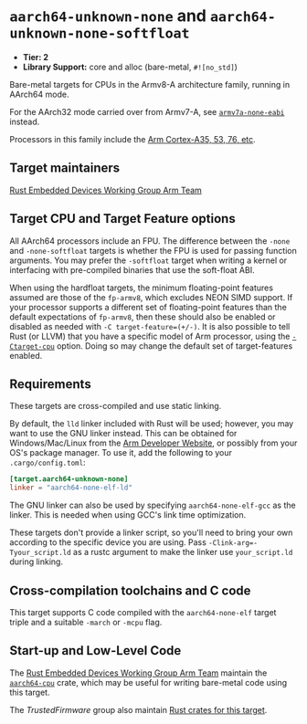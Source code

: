 # `aarch64-unknown-none` and `aarch64-unknown-none-softfloat`

* **Tier: 2**
* **Library Support:** core and alloc (bare-metal, `#![no_std]`)

Bare-metal targets for CPUs in the Armv8-A architecture family, running in AArch64 mode.

For the AArch32 mode carried over from Armv7-A, see
[`armv7a-none-eabi`](armv7a-none-eabi.md) instead.

Processors in this family include the [Arm Cortex-A35, 53, 76, etc][aarch64-cpus].

[aarch64-cpus]: https://en.wikipedia.org/wiki/Comparison_of_ARM_processors#ARMv8-A

## Target maintainers

[Rust Embedded Devices Working Group Arm Team]

[Rust Embedded Devices Working Group Arm Team]: https://github.com/rust-embedded/wg?tab=readme-ov-file#the-arm-team

## Target CPU and Target Feature options

All AArch64 processors include an FPU. The difference between the `-none` and
`-none-softfloat` targets is whether the FPU is used for passing function arguments.
You may prefer the `-softfloat` target when writing a kernel or interfacing with
pre-compiled binaries that use the soft-float ABI.

When using the hardfloat targets, the minimum floating-point features assumed
are those of the `fp-armv8`, which excludes NEON SIMD support. If your
processor supports a different set of floating-point features than the default
expectations of `fp-armv8`, then these should also be enabled or disabled as
needed with `-C target-feature=(+/-)`. It is also possible to tell Rust (or
LLVM) that you have a specific model of Arm processor, using the
[`-Ctarget-cpu`][target-cpu] option. Doing so may change the default set of
target-features enabled.

[target-cpu]: https://doc.rust-lang.org/rustc/codegen-options/index.html#target-cpu
[target-feature]: https://doc.rust-lang.org/rustc/codegen-options/index.html#target-feature

## Requirements

These targets are cross-compiled and use static linking.

By default, the `lld` linker included with Rust will be used; however, you may
want to use the GNU linker instead. This can be obtained for Windows/Mac/Linux
from the [Arm Developer Website][arm-gnu-toolchain], or possibly from your OS's
package manager. To use it, add the following to your `.cargo/config.toml`:

```toml
[target.aarch64-unknown-none]
linker = "aarch64-none-elf-ld"
```

The GNU linker can also be used by specifying `aarch64-none-elf-gcc` as the
linker. This is needed when using GCC's link time optimization.

These targets don't provide a linker script, so you'll need to bring your own
according to the specific device you are using. Pass
`-Clink-arg=-Tyour_script.ld` as a rustc argument to make the linker use
`your_script.ld` during linking.

[arm-gnu-toolchain]: https://developer.arm.com/Tools%20and%20Software/GNU%20Toolchain

## Cross-compilation toolchains and C code

This target supports C code compiled with the `aarch64-none-elf` target
triple and a suitable `-march` or `-mcpu` flag.

## Start-up and Low-Level Code

The [Rust Embedded Devices Working Group Arm Team] maintain the
[`aarch64-cpu`] crate, which may be useful for writing bare-metal code using
this target.

The *TrustedFirmware* group also maintain [Rust crates for this
target](https://github.com/ArmFirmwareCrates).

[`aarch64-cpu`]: https://docs.rs/aarch64-cpu
